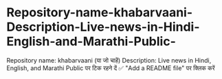 # Repository-name-khabarvaani-Description-Live-news-in-Hindi-English-and-Marathi-Public-
Repository name: khabarvaani (या जो चाहें)  Description: Live news in Hindi, English, and Marathi  Public पर टिक रहने दें  ✅ "Add a README file" पर क्लिक करें
